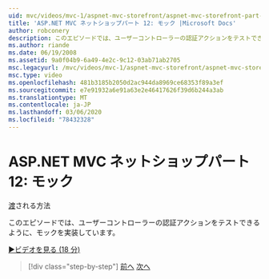 ```yaml
---
uid: mvc/videos/mvc-1/aspnet-mvc-storefront/aspnet-mvc-storefront-part-12-mocking
title: 'ASP.NET MVC ネットショップパート 12: モック |Microsoft Docs'
author: robconery
description: このエピソードでは、ユーザーコントローラーの認証アクションをテストできるように、モックを実装しています。
ms.author: riande
ms.date: 06/19/2008
ms.assetid: 9a0f04b9-6a49-4e2c-9c12-03ab71ab2705
msc.legacyurl: /mvc/videos/mvc-1/aspnet-mvc-storefront/aspnet-mvc-storefront-part-12-mocking
msc.type: video
ms.openlocfilehash: 481b3185b2050d2ac944da8969ce68353f89a3ef
ms.sourcegitcommit: e7e91932a6e91a63e2e46417626f39d6b244a3ab
ms.translationtype: MT
ms.contentlocale: ja-JP
ms.lasthandoff: 03/06/2020
ms.locfileid: "78432328"
---
```

# <a name="aspnet-mvc-storefront-part-12-mocking"></a>ASP.NET MVC ネットショップパート 12: モック

[渡](https://github.com/robconery)される方法

このエピソードでは、ユーザーコントローラーの認証アクションをテストできるように、モックを実装しています。

[&#9654;ビデオを見る (18 分)](https://channel9.msdn.com/Blogs/ASP-NET-Site-Videos/aspnet-mvc-storefront-part-12-mocking)

> [!div class="step-by-step"]
> [前へ](aspnet-mvc-storefront-part-11-hooking-up-the-shopping-cart-and-using-components.md)
> [次へ](aspnet-mvc-storefront-part-13-dependency-injection.md)
